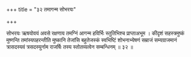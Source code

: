 +++
title = "३२ तमागन्म सोभरयः"

+++

सोभरयः ऋषयोवयं अवसे रक्षणाय तमग्निं आगन्म हविर्भिः स्तुतिभिश्च प्राप्ताअभूम । कीदृशं सहस्त्रमुष्कं मुष्णन्ति तमांस्यपहरन्तीति मुष्कानि तेजांसि बहुतेजस्कं स्वभिष्टिं शोभनाभ्येषणं सम्राजं सम्यग्राजमानं त्रासदस्यवं त्रसदस्युर्नाम राजर्षिः तस्य स्तोतव्यत्वेन सम्बन्धिनम् ॥ ३२ ॥